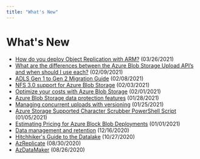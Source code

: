 ```yaml
---
title: "What's New"
---
```


# What's New

- [How do you deploy Object Replication with ARM?](https://azurestorage.com/docs/application-and-user-data/basics/azure-blob-storage-object-replication-arm) (03/26/2021)
- [What are the differences between the Azure Blob Storage Upload API’s and when should I use each?](https://azurestorage.com/docs/application-and-user-data/basics/azure-blob-storage-upload-apis/) (02/09/2021)
- [ADLS Gen 1 to Gen 2 Migration Guide](https://azurestorage.com/docs/analytics/adls-gen1-to-gen2-migration/) (02/08/2021)
- [NFS 3.0 support for Azure Blob Storage](https://azurestorage.com/docs/application-and-user-data/basics/nfs-3-support-for-azure-blob-storage/) (02/03/2021)
- [Optimize your costs with Azure Blob Storage](https://azurestorage.com/docs/application-and-user-data/basics/optimize-your-costs-with-azure-blob-storage/) (02/01/2021)
- [Azure Blob Storage data protection features](https://azurestorage.com/docs/application-and-user-data/basics/azure-blob-storage-data-protection-features/) (01/28/2021)
- [Managing concurrent uploads with versioning](https://azurestorage.com/docs/application-and-user-data/code-samples/concurrent-uploads-with-versioning/) (01/25/2021)
- [Azure Storage Supported Character Scrubber PowerShell Script](https://azurestorage.com/docs/application-and-user-data/code-samples/supported-character-scrubber/) (01/05/2021)
- [Estimating Pricing for Azure Block Blob Deployments](https://azurestorage.com/docs/application-and-user-data/code-samples/estimate-block-blob/) (01/01/2021)
- [Data management and retention](https://azurestorage.com/docs/application-and-user-data/code-samples/data-retention/) (12/16/2020)
- [Hitchhiker's Guide to the Datalake](https://azurestorage.com/docs/analytics/hitchhikers-guide-to-the-datalake/) (10/27/2020)
- [AzReplicate](https://aka.ms/AzReplicate) (08/30/2020)
- [AzDataMaker](https://aka.ms/AzDataMaker) (08/26/2020)